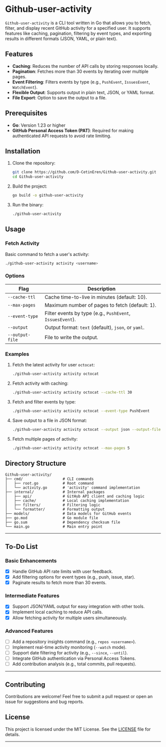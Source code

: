 # Github-user-activity

`Github-user-activity` is a CLI tool written in Go that allows you to fetch, filter, and display recent GitHub activity for a specified user. It supports features like caching, pagination, filtering by event types, and exporting results in different formats (JSON, YAML, or plain text).

## Features

- **Caching**: Reduces the number of API calls by storing responses locally.
- **Pagination**: Fetches more than 30 events by iterating over multiple pages.
- **Event Filtering**: Filters events by type (e.g., `PushEvent`, `IssuesEvent`, `WatchEvent`).
- **Flexible Output**: Supports output in plain text, JSON, or YAML format.
- **File Export**: Option to save the output to a file.

## Prerequisites

- **Go**: Version 1.23 or higher
- **GitHub Personal Access Token (PAT)**: Required for making authenticated API requests to avoid rate limiting.

## Installation

1. Clone the repository:
   ```bash
   git clone https://github.com/D-CetinEren/Github-user-activity.git
   cd Github-user-activity
   ```

2. Build the project:
   ```bash
   go build -o github-user-activity
   ```

3. Run the binary:
   ```bash
   ./github-user-activity
   ```

## Usage

### Fetch Activity

Basic command to fetch a user's activity:
```bash
./github-user-activity activity <username>
```

### Options

| Flag             | Description                                                                 |
|------------------|-----------------------------------------------------------------------------|
| `--cache-ttl`    | Cache time-to-live in minutes (default: 10).                                |
| `--max-pages`    | Maximum number of pages to fetch (default: 1).                              |
| `--event-type`   | Filter events by type (e.g., `PushEvent`, `IssuesEvent`).                    |
| `--output`       | Output format: `text` (default), `json`, or `yaml`.                         |
| `--output-file`  | File to write the output.                                                   |

### Examples

1. Fetch the latest activity for user `octocat`:
   ```bash
   ./github-user-activity activity octocat
   ```

2. Fetch activity with caching:
   ```bash
   ./github-user-activity activity octocat --cache-ttl 30
   ```

3. Fetch and filter events by type:
   ```bash
   ./github-user-activity activity octocat --event-type PushEvent
   ```

4. Save output to a file in JSON format:
   ```bash
   ./github-user-activity activity octocat --output json --output-file activity.json
   ```

5. Fetch multiple pages of activity:
   ```bash
   ./github-user-activity activity octocat --max-pages 5
   ```

## Directory Structure

```
Github-user-activity/
├── cmd/                  # CLI commands
│   ├── root.go           # Root command
│   └── activity.go       # 'activity' command implementation
├── internal/             # Internal packages
│   ├── api/              # GitHub API client and caching logic
│   ├── cache/            # Local caching implementation
│   ├── filters/          # Filtering logic
│   └── formatter/        # Formatting output
├── models/               # Data models for GitHub events
├── go.mod                # Go module file
├── go.sum                # Dependency checksum file
└── main.go               # Main entry point
```

---

## **To-Do List**

### **Basic Enhancements**
- [X] Handle GitHub API rate limits with user feedback.
- [X] Add filtering options for event types (e.g., push, issue, star).
- [X] Paginate results to fetch more than 30 events.

### **Intermediate Features**
- [X] Support JSON/YAML output for easy integration with other tools.
- [X] Implement local caching to reduce API calls.
- [X] Allow fetching activity for multiple users simultaneously.

### **Advanced Features**
- [ ] Add a repository insights command (e.g., `repos <username>`).
- [ ] Implement real-time activity monitoring (`--watch` mode).
- [ ] Support date filtering for activity (e.g., `--since`, `--until`).
- [ ] Integrate GitHub authentication via Personal Access Tokens.
- [ ] Add contribution analysis (e.g., total commits, pull requests).

---
## **Contributing**

Contributions are welcome! Feel free to submit a pull request or open an issue for suggestions and bug reports.

## **License**

This project is licensed under the MIT License. See the [LICENSE](LICENSE) file for details.

---


